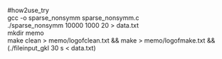 #how2use_try  
gcc -o sparse_nonsymm sparse_nonsymm.c  
./sparse_nonsymm 10000 1000 20 > data.txt  
mkdir memo  
make clean > memo/logofclean.txt && make > memo/logofmake.txt && (./fileinput_gkl 30 s < data.txt) 
